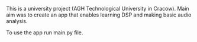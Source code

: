 This is a university project (AGH Technological University in Cracow). Main aim was to create an app that enables learning DSP and making basic audio analysis.

To use the app run main.py file.
